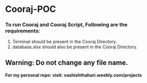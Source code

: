 # Cooraj-POC

### To run Cooraj and Cooraj Script, Following are the requirements:
1. Terminal should be present in the Cooraj Directory.
2. database.xlsx should also be present in the Cooraj Directory.

## Warning: Do not change any file name.

#### For my personal repo: visit: vashishthahari.weebly.com/projects
